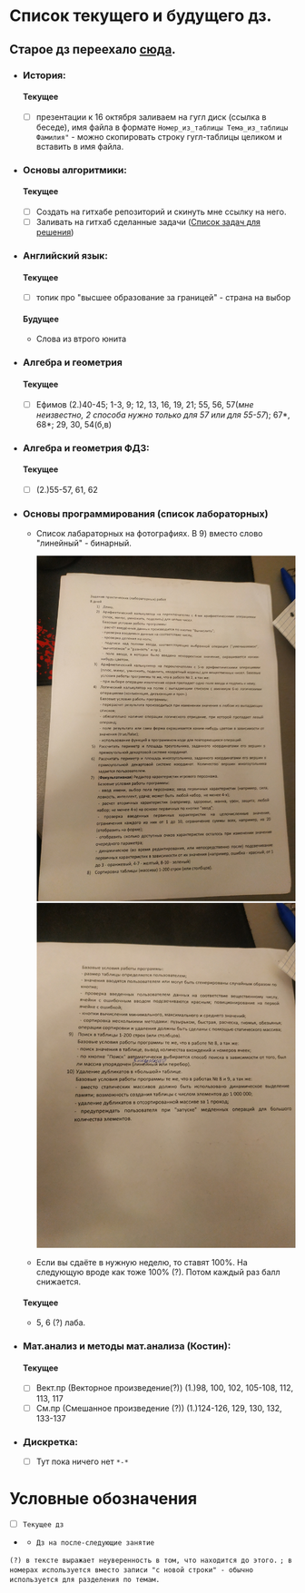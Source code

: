 # Список текущего и будущего дз.
## __Старое дз переехало [сюда](архив_дз.md).__
- ### История:
    #### Текущее
	- [ ] презентации к 16 октября заливаем на гугл диск (ссылка в беседе), имя файла в формате `Номер_из_таблицы Тема_из_таблицы Фамилия"` - можно скопировать строку гугл-таблицы целиком и вставить в имя файла.
- ### Основы алгоритмики:
    #### Текущее
    - [ ] Создать на гитхабе репозиторий и скинуть мне ссылку на него.
	- [ ] Заливать на гитхаб сделанные задачи ([Cписок задач для решения](https://github.com/Vibof/ProgrammingManual))
- ### Английский язык:
    #### Текущее
    - [ ] топик про "высшее образование за границей" - страна на выбор
    #### Будущее
    - Слова из втрого юнита
- ### Алгебра и геометрия 
    #### Текущее
    - [ ] Ефимов (2.)40-45; 1-3, 9; 12, 13, 16, 19, 21; 55, 56, 57(*мне неизвестно, 2 способа нужно только для 57 или для 55-57*); 67*, 68*; 29, 30, 54(б,в) 
- ### Алгебра и геометрия ФДЗ:
    #### Текущее
    - [ ] (2.)55-57, 61, 62

	
- ### Основы программирования (список лабораторных)
    - Список лабараторных на фотографиях. В 9) вместо слово "линейный" - бинарный.  

        ![лабы](основы_программирования1.jpg)
        ![лабы](основы_программирования2.jpg)
    - Если вы сдаёте в нужную неделю, то ставят 100%. На следующую вроде как тоже 100% (?). Потом каждый раз балл снижается.
    #### Текущее
    - 5, 6 (?) лаба.
	
- ### Мат.анализ и методы мат.анализа (Костин):
    #### Текущее
    - [ ] Вект.пр (Векторное произведение(?)) (1.)98, 100, 102, 105-108, 112, 113, 117
    - [ ] См.пр (Смешанное произведение (?)) (1.)124-126, 129, 130, 132, 133-137

- ### Дискретка:
    - [ ] Тут пока ничего нет `*-*`
	
    
# Условные обозначения
- [ ] `Текущее дз`
- - `Дз на после-следующие занятие`

`(?) в тексте выражает неуверенность в том, что находится до этого.`
`; в номерах используется вместо записи "с новой строки" - обычно используется для разделения по темам. `